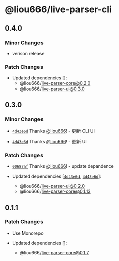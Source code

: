 # @liou666/live-parser-cli

## 0.4.0

### Minor Changes

- verison release

### Patch Changes

- Updated dependencies []:
  - @liou666/live-parser-core@0.2.0
  - @liou666/live-parser-ui@0.3.0

## 0.3.0

### Minor Changes

- [`4d43e6d`](https://github.com/liou666/live-parser/commit/4d43e6d0d7b16737e5367f6d1a87313e5ec51e8c) Thanks [@liou666](https://github.com/liou666)! - 更新 CLI UI

- [`4d43e6d`](https://github.com/liou666/live-parser/commit/4d43e6d0d7b16737e5367f6d1a87313e5ec51e8c) Thanks [@liou666](https://github.com/liou666)! - 更新 UI

### Patch Changes

- [`00687af`](https://github.com/liou666/live-parser/commit/00687af6eb23a6c9fb86a67a95cec73563ba6629) Thanks [@liou666](https://github.com/liou666)! - update depandence

- Updated dependencies [[`4d43e6d`](https://github.com/liou666/live-parser/commit/4d43e6d0d7b16737e5367f6d1a87313e5ec51e8c), [`4d43e6d`](https://github.com/liou666/live-parser/commit/4d43e6d0d7b16737e5367f6d1a87313e5ec51e8c)]:
  - @liou666/live-parser-ui@0.2.0
  - @liou666/live-parser-core@0.1.13

## 0.1.1

### Patch Changes

- Use Monorepo

- Updated dependencies []:
  - @liou666/live-parser-core@0.1.7
